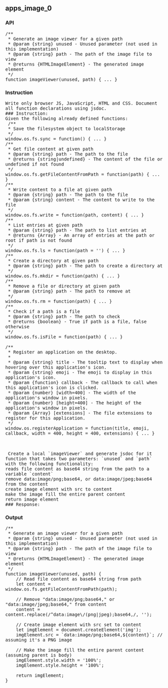 ## apps_image_0
### API
<pre style='text-wrap: wrap'>/**
 * Generate an image viewer for a given path
 * @param {string} unused - Unused parameter (not used in this implementation)
 * @param {string} path - The path of the image file to view
 * @returns {HTMLImageElement} - The generated image element
 */
function imageViewer(unused, path) { ... }
</pre>
### Instruction
<pre style='text-wrap: wrap'>Write only browser JS, JavaScript, HTML and CSS. Document all function declarations using jsdoc.
### Instruction:
Given the following already defined functions:
 /**
 * Save the filesystem object to localStorage
 */
window.os.fs.sync = function() { ... }
/**
 * Get file content at given path
 * @param {string} path - The path to the file
 * @returns {string|undefined} - The content of the file or undefined if not found
 */
window.os.fs.getFileContentFromPath = function(path) { ... }
/**
 * Write content to a file at given path
 * @param {string} path - The path to the file
 * @param {string} content - The content to write to the file
 */
window.os.fs.write = function(path, content) { ... }
/**
 * List entries at given path
 * @param {string} path - The path to list entries at
 * @returns {Array} - An array of entries at the path or root if path is not found
 */
window.os.fs.ls = function(path = '') { ... }
/**
 * Create a directory at given path
 * @param {string} path - The path to create a directory at
 */
window.os.fs.mkdir = function(path) { ... }
/**
 * Remove a file or directory at given path
 * @param {string} path - The path to remove at
 */
window.os.fs.rm = function(path) { ... }
/**
 * Check if a path is a file
 * @param {string} path - The path to check
 * @returns {boolean} - True if path is a file, false otherwise
 */
window.os.fs.isFile = function(path) { ... }

/**
 * Register an application on the desktop.
 * 
 * @param {string} title - The tooltip text to display when hovering over this application's icon.
 * @param {string} emoji - The emoji to display in this application's icon.
 * @param {function} callback - The callback to call when this application's icon is clicked.
 * @param {number} [width=400] - The width of the application's window in pixels.
 * @param {number} [height=400] - The height of the application's window in pixels.
 * @param {Array<string>} [extensions] - The file extensions to register for this application.
 */
window.os.registerApplication = function(title, emoji, callback, width = 400, height = 400, extensions) { ... }



 Create a local `imageViewer` and generate jsdoc for it function that takes two parameters: `unused` and `path`  with the following functionality:
reads file content as base64 string from the path to a variable `content`
remove data:image/png;base64, or data:image/jpeg;base64 from the content
create image element with src to content
make the image fill the entire parent content
return image element 
### Response:
</pre>
### Output
<pre style='text-wrap: wrap'>/**
 * Generate an image viewer for a given path
 * @param {string} unused - Unused parameter (not used in this implementation)
 * @param {string} path - The path of the image file to view
 * @returns {HTMLImageElement} - The generated image element
 */
function imageViewer(unused, path) {
    // Read file content as base64 string from path
    let content = window.os.fs.getFileContentFromPath(path);
    
    // Remove "data:image/png;base64," or "data:image/jpeg;base64," from content
    content = content.replace(/^data:image\/(png|jpeg);base64,/, '');
    
    // Create image element with src set to content
    let imgElement = document.createElement('img');
    imgElement.src = `data:image/png;base64,${content}`; // assuming it's a PNG image
    
    // Make the image fill the entire parent content (assuming parent is body)
    imgElement.style.width = '100%';
    imgElement.style.height = '100%';
    
    return imgElement;
}

</pre>
